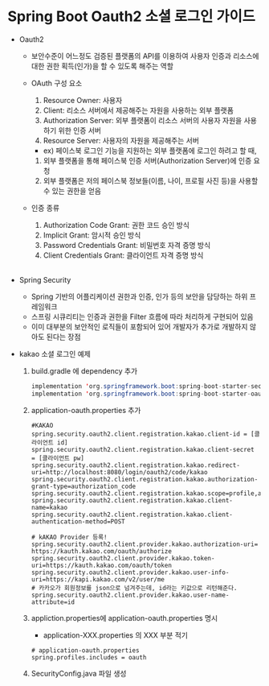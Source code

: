 # Spring Boot Oauth2 소셜 로그인 가이드

- Oauth2

  - 보안수준이 어느정도 검증된 플랫폼의 API를 이용하여 사용자 인증과 리소스에 대한 권한 획득(인가)을 할 수 있도록 해주는 역할
  - OAuth 구성 요소
    1. Resource Owner: 사용자
    2. Client: 리소스 서버에서 제공해주는 자원을 사용하는 외부 플랫폼
    3. Authorization Server: 외부 플랫폼이 리소스 서버의 사용자 자원을 사용하기 위한 인증 서버
    4. Resource Server: 사용자의 자원을 제공해주는 서버
    - ex) 페이스북 로그인 기능을 지원하는 외부 플랫폼에 로그인 하려고 할 때,
    1. 외부 플랫폼을 통해 페이스북 인증 서버(Authorization Server)에 인증 요청
    2. 외부 플랫폼은 저의 페이스북 정보들(이름, 나이, 프로필 사진 등)을 사용할 수 있는 권한을 얻음
  - 인증 종류

    1. Authorization Code Grant: 권한 코드 승인 방식
    2. Implicit Grant: 암시적 승인 방식
    3. Password Credentials Grant: 비밀번호 자격 증명 방식
    4. Client Credentials Grant: 클라이언트 자격 증명 방식

    <br>

- Spring Security

  - Spring 기반의 어플리케이션 권한과 인증, 인가 등의 보안을 담당하는 하위 프레임워크
  - 스프링 시큐리티는 인증과 권한을 Filter 흐름에 따라 처리하게 구현되어 있음
  - 이미 대부분의 보안적인 로직들이 포함되어 있어 개발자가 추가로 개발하지 않아도 된다는 장점

- kakao 소셜 로그인 예제

  1. build.gradle 에 dependency 추가

     ```java
     implementation 'org.springframework.boot:spring-boot-starter-security'
     implementation 'org.springframework.boot:spring-boot-starter-oauth2-client'
     ```

  2. application-oauth.properties 추가

     ```
     #KAKAO
     spring.security.oauth2.client.registration.kakao.client-id = [클라이언트 id]
     spring.security.oauth2.client.registration.kakao.client-secret = [클라이언트 pw]
     spring.security.oauth2.client.registration.kakao.redirect-uri=http://localhost:8080/login/oauth2/code/kakao
     spring.security.oauth2.client.registration.kakao.authorization-grant-type=authorization_code
     spring.security.oauth2.client.registration.kakao.scope=profile,account_email
     spring.security.oauth2.client.registration.kakao.client-name=kakao
     spring.security.oauth2.client.registration.kakao.client-authentication-method=POST

     # kAKAO Provider 등록!
     spring.security.oauth2.client.provider.kakao.authorization-uri= https://kauth.kakao.com/oauth/authorize
     spring.security.oauth2.client.provider.kakao.token-uri=https://kauth.kakao.com/oauth/token
     spring.security.oauth2.client.provider.kakao.user-info-uri=https://kapi.kakao.com/v2/user/me
     # 카카오가 회원정보를 json으로 넘겨주는데, id라는 키값으로 리턴해준다.
     spring.security.oauth2.client.provider.kakao.user-name-attribute=id
     ```

  3. appliction.properties에 application-oauth.properties 명시

     - application-XXX.properties 의 XXX 부분 적기

     ```
     # application-oauth.properties
     spring.profiles.includes = oauth
     ```

  4. SecurityConfig.java 파일 생성
